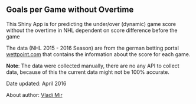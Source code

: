 ## Goals per Game without Overtime  

This Shiny App is for predicting the under/over (dynamic) game score without the overtime in NHL dependent on score difference before the game

The data (NHL 2015 - 2016 Season) are from the german betting portal [wettpoint.com](http://eishockey.wettpoint.com/liga/nhl-usa.html) that contains the information about the score for each game.  

**Note**: The data were collected manually, there are no any API to collect data, because of this the current data might not be 100% accurate.

Date updated: April 2016
  
About author: [Vladi Mir](http://www.gulp.de/profil/dba.html)